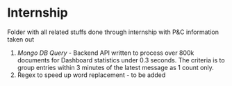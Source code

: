 # Internship

Folder with all related stuffs done through internship with P&C information taken out  
1. *Mongo DB Query* - Backend API written to process over 800k documents for Dashboard statistics under 0.3 seconds. The criteria is to group entries within 3 minutes of the latest message as 1 count only.
2. Regex to speed up word replacement - to be added
